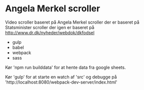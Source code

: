 # Angela Merkel scroller

Video scroller baseret på Angela Merkel scroller der er baseret på Statsminister scroller der igen er baseret på http://www.dr.dk/nyheder/webdok/dkfodsel

- gulp
- babel
- webpack
- sass


Kør 'npm run builddata' for at hente data fra google sheets.

Kør 'gulp' for at starte en watch af 'src' og debugge på 'http://localhost:8080/webpack-dev-server/index.html'